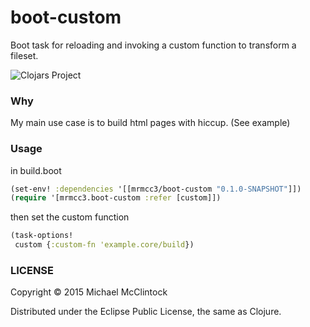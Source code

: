 # boot-custom

Boot task for reloading and invoking a custom function to transform a fileset.

![Clojars Project](http://clojars.org/mrmcc3/boot-custom/latest-version.svg)

### Why 

My main use case is to build html pages with hiccup. (See example)

### Usage

in build.boot
```clj
(set-env! :dependencies '[[mrmcc3/boot-custom "0.1.0-SNAPSHOT"]])
(require '[mrmcc3.boot-custom :refer [custom]])
```

then set the custom function
```clj
(task-options!
 custom {:custom-fn 'example.core/build})
```

### LICENSE

Copyright © 2015 Michael McClintock

Distributed under the Eclipse Public License, the same as Clojure.
